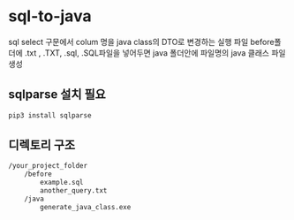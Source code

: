 # sql-to-java

sql select 구문에서 colum 명을 java class의 DTO로 변경하는 실행 파일
before폴더에 .txt , .TXT, .sql, .SQL파일을 넣어두면
java 폴더안에 파일명의 java 클래스 파일 생성

## sqlparse 설치 필요

```bash
pip3 install sqlparse
```

## 디렉토리 구조

```bash
/your_project_folder
    /before
        example.sql
        another_query.txt
    /java
        generate_java_class.exe
```
